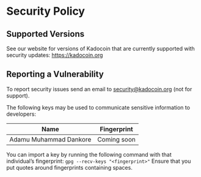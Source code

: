 # Security Policy

## Supported Versions

See our website for versions of Kadocoin that are currently supported with
security updates: <https://kadocoin.org>

## Reporting a Vulnerability

To report security issues send an email to security@kadocoin.org (not for support).

The following keys may be used to communicate sensitive information to developers:

| Name | Fingerprint |
|------|-------------|
| Adamu Muhammad Dankore | Coming soon |

You can import a key by running the following command with that individual’s fingerprint: `gpg --recv-keys "<fingerprint>"` Ensure that you put quotes around fingerprints containing spaces.
